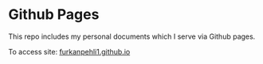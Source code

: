 # Github Pages

This repo includes my personal documents which I serve via Github pages.

To access site: [furkanpehli1.github.io](https://furkanpehli1.github.io)
